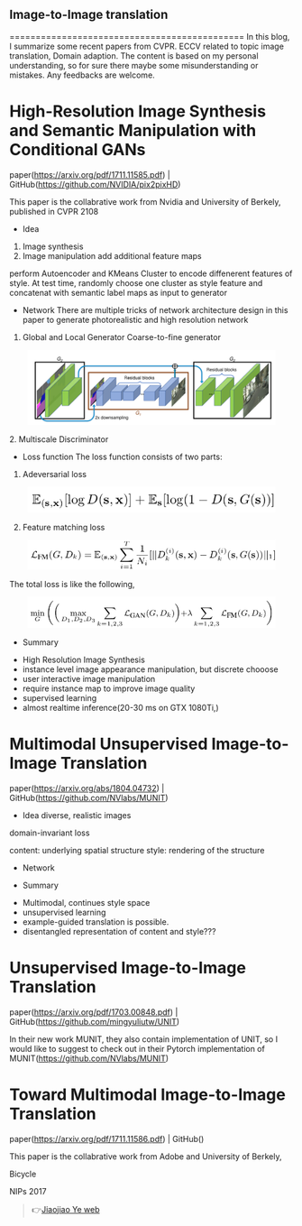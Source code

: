## Image-to-Image translation
=============================================
In this blog, I summarize some recent papers from CVPR. ECCV related to topic image translation, Domain adaption. The content is based on my personal understanding, so for sure there maybe some misunderstanding or mistakes. Any feedbacks are welcome.

 
# High-Resolution Image Synthesis and Semantic Manipulation with Conditional GANs
paper(https://arxiv.org/pdf/1711.11585.pdf) | GitHub(https://github.com/NVIDIA/pix2pixHD)

This paper is the collabrative work from Nvidia and University of Berkely, published in CVPR 2108

* Idea
1. Image synthesis
2. Image manipulation
add additional feature maps

perform Autoencoder and KMeans Cluster to encode diffenerent features of style. At test time, randomly choose one cluster as style feature and concatenat with semantic label maps as input to generator  

* Network
There are multiple tricks of network architecture design in this paper to generate photorealistic and high resolution network

1. Global and Local Generator Coarse-to-fine generator
 <p align='center'>    
	<img src='./imgs/gen.png' width='440'/>
<p/>
2. Multiscale Discriminator

* Loss function
The loss function consists of two parts:

1. Adeversarial loss
 <p align='center'>    
	<img src='./imgs/adversial_loss.png' width='440'/>
<p/>

2. Feature matching loss
 <p align='center'>    
	<img src='./imgs/fm_loss.png' width='440'/>
<p/>


The total loss is like the following,
 <p align='center'>    
	<img src='./imgs/total_loss.png' width='440'/>
<p/>



* Summary
 - High Resolution Image Synthesis
 - instance level image appearance manipulation, but discrete chooose
 - user interactive image manipulation 
 - require instance map to improve image quality
 - supervised learning
 - almost realtime inference(20-30 ms on GTX 1080Ti,)


# Multimodal Unsupervised Image-to-Image Translation

paper(https://arxiv.org/abs/1804.04732) | GitHub(https://github.com/NVlabs/MUNIT) 

* Idea
diverse, realistic images

domain-invariant loss

content: underlying spatial structure
style: rendering of the structure

* Network


* Summary
 - Multimodal, continues style space
 - unsupervised learning
 - example-guided translation is possible.
 - disentangled representation of content and style???


# Unsupervised Image-to-Image Translation 
paper(https://arxiv.org/pdf/1703.00848.pdf) | GitHub(https://github.com/mingyuliutw/UNIT)

In their new work MUNIT, they also contain implementation of UNIT, so I would like to suggest to check out in their Pytorch implementation of MUNIT(https://github.com/NVlabs/MUNIT)

# Toward Multimodal Image-to-Image Translation
paper(https://arxiv.org/pdf/1711.11586.pdf) | GitHub()


This paper is the collabrative work from Adobe and University of Berkely, 

Bicycle

NIPs 2017




> 👉[Jiaojiao Ye web](https://jiaojiaoye1994.github.io/jiaojiaoye.github.com/)
